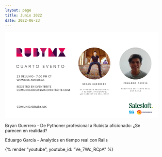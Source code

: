 ```yaml
---
layout: page
title: Junio 2022
date: 2022-06-23
---
```


![](/images/eventos/junio_2022.png)

Bryan Guerrero - De Pythoner profesional a Rubista aficionado: ¿Se parecen en realidad?

Eduargo García - Analytics en tiempo real con Rails

{% render "youtube", youtube_id: "Ve_7Wc_RCpA" %}
